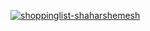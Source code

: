 [![shoppinglist-shaharshemesh](https://img.youtube.com/vi/3CycNqNE7f0/0.jpg)](https://www.youtube.com/watch?v=3CycNqNE7f0)
